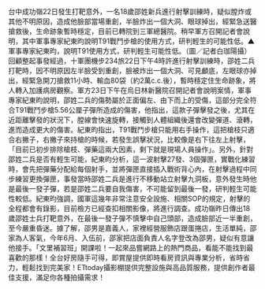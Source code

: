台中成功嶺22日發生打靶意外，一名18歲邵姓新兵進行射擊訓練時，疑似膛炸或其他不明原因，造成他臉部當場重創，半臉炸出一個大洞、眼球掉出，經緊急送醫搶救後，生命跡象暫時穩定，目前已轉院到三軍總醫院。稍早軍方召開記者會說明，其中軍事專家紀東昀說明T91戰鬥步槍的使用方式，研判輕生的可能性低。▲軍事專家紀東昀，說明T91使用方式，研判輕生可能性低。（圖／記者白珈陽攝）回顧整起事發經過，十軍團機步234旅22日下午4時許進行射擊訓練時，邵姓二兵打靶時，因不明原因左半臉受到重創，臉被炸出一個大洞、可見顱底，左眼球亦掉出，經緊急開刀搶救11小時、輸血80袋（約2萬c.c.後），暫時穩定住生命跡象，將人轉入加護病房觀察。軍方23日下午在烏日林新醫院召開記者會說明案情，軍事專家紀東昀說明，邵姓二兵的傷勢屬於正面偏左、由下而上的受傷，這部分完全符合T91戰鬥步槍5.56公厘子彈所造成的傷害，他指出，這款子彈擊發之後，尤其在近距離擊發的狀況下，膛線會快速旋轉，接觸到人體組織後還會改變彈道、滾轉，進而造成更大的傷害。紀東昀指出，T91戰鬥步槍只能用右手操作，這把槍枝只適合右撇子，右撇子來持槍的時候，若發生誤擊狀況，比較像是右下往左上射擊，「目前已初步排除槍枝、彈藥這兩大因素，剩下就是現場人員操作」。另外，針對邵姓二兵是否有輕生可能，紀東昀分析，這一波射擊27發、3個彈匣，實戰化練習時，會先把彈藥分配給每個射手，並將彈匣直接插入戰術背心內，在射擊過程中同步練習更換彈匣，事發當時邵姓二兵是進行不移動站立射擊九洞板，意外發生時他是最後一發子彈，若是邵姓二兵要自我傷害，不可能留到最後一發，研判輕生可能性較低。紀東昀強調，國軍這幾年非常注意安全設施、相關SOP的規定，射擊的全程都會有錄影，目前檢方已經查扣相關影像，將進行調查。成功嶺昨日傳出18歲邵姓士兵打靶意外，在最後一發子彈不慎擊中自己頭部，造成臉部近一半重創，至今嚴重昏迷。據了解，邵男是嘉義人，家裡經營服飾店跟蛋捲店，生活單純，邵家為人客氣，今年6月、入伍前，邵家把店面負責人名字登改為邵男，疑似有意讓他接手。「文里補習班」開課啦！一起來品嘗網路上的熱門商品，看能不能找到最喜歡的那樣！全台好房隨手可得，即賞屋提供即時看房資訊與專業分析，省時省力，輕鬆找到完美家！ETtoday攝影棚提供完整設施與高品質服務，提供創作者最佳支援，滿足你各種拍攝需求！